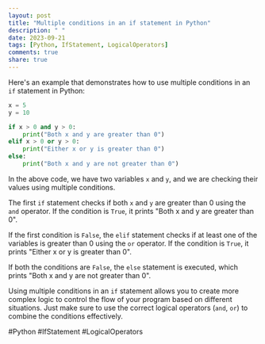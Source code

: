 ```yaml
---
layout: post
title: "Multiple conditions in an if statement in Python"
description: " "
date: 2023-09-21
tags: [Python, IfStatement, LogicalOperators]
comments: true
share: true
---
```


Here's an example that demonstrates how to use multiple conditions in an `if` statement in Python:

```python
x = 5
y = 10

if x > 0 and y > 0:
    print("Both x and y are greater than 0")
elif x > 0 or y > 0:
    print("Either x or y is greater than 0")
else:
    print("Both x and y are not greater than 0")
```

In the above code, we have two variables `x` and `y`, and we are checking their values using multiple conditions. 

The first `if` statement checks if both `x` and `y` are greater than 0 using the `and` operator. If the condition is `True`, it prints "Both x and y are greater than 0".

If the first condition is `False`, the `elif` statement checks if at least one of the variables is greater than 0 using the `or` operator. If the condition is `True`, it prints "Either x or y is greater than 0".

If both the conditions are `False`, the `else` statement is executed, which prints "Both x and y are not greater than 0".

Using multiple conditions in an `if` statement allows you to create more complex logic to control the flow of your program based on different situations. Just make sure to use the correct logical operators (`and`, `or`) to combine the conditions effectively.

#Python #IfStatement #LogicalOperators